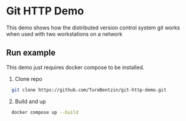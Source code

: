 # Git HTTP Demo

This demo shows how the distributed version control system git works when used with two workstations on a network


## Run example

This demo just requires docker compose to be installed.

1. Clone repo
```bash
  git clone https://github.com/TureBentzin/git-http-demo.git
```

2. Build and up
```bash
  docker compose up --build
```


